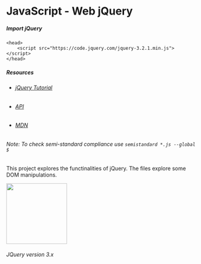 # JavaScript - Web jQuery

##### Import jQuery
```
<head>
    <script src="https://code.jquery.com/jquery-3.2.1.min.js"></script>
</head>
```

##### Resources

- ###### [jQuery Tutorial](https://jquery-tutorial.net/)
- ###### [API](https://oscarotero.com/jquery/)
- ###### [MDN](https://developer.mozilla.org/en-US/docs/Learn/JavaScript/First_steps)


###### Note: To check semi-standard compliance use ```semistandard *.js --global $ ```

This project explores the functinalities of jQuery. The files explore some DOM manipulations.

<img src="https://miro.medium.com/max/1400/1*NeKYs9ypQ7jkalNxEX3t9Q.png" width="160" height="auto">

###### JQuery version 3.x
